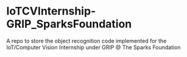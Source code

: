 # IoTCVInternship-GRIP_SparksFoundation
A repo to store the object recognition code implemented for the IoT/Computer Vision Internship under GRIP @ The Sparks Foundation
